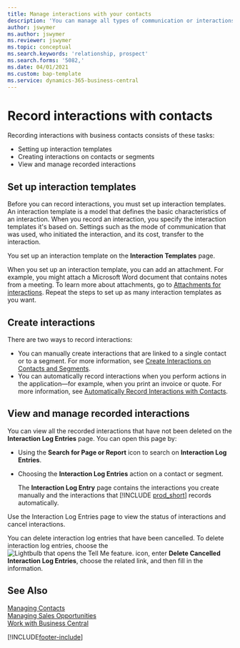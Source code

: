 ```yaml
---
title: Manage interactions with your contacts
description: 'You can manage all types of communication or interactions between your company and your contacts; for example, letters, phone calls, meetings, and so on.'
author: jswymer
ms.author: jswymer
ms.reviewer: jswymer
ms.topic: conceptual
ms.search.keywords: 'relationship, prospect'
ms.search.forms: '5082,'
ms.date: 04/01/2021
ms.custom: bap-template
ms.service: dynamics-365-business-central
---
```

# Record interactions with contacts

Recording interactions with business contacts consists of these tasks:

* Setting up interaction templates  
* Creating interactions on contacts or segments  
* View and manage recorded interactions  

## Set up interaction templates

Before you can record interactions, you must set up interaction templates. An interaction template is a model that defines the basic characteristics of an interaction. When you record an interaction, you specify the interaction templates it's based on. Settings such as the mode of communication that was used, who initiated the interaction, and its cost, transfer to the interaction.

You set up an interaction template on the **Interaction Templates** page.

When you set up an interaction template, you can add an attachment. For example, you might attach a Microsoft Word document that contains notes from a meeting. To learn more about attachments, go to [Attachments for interactions](marketing-interaction-attachments.md). Repeat the steps to set up as many interaction templates as you want.  

## Create interactions

There are two ways to record interactions:

* You can manually create interactions that are linked to a single contact or to a segment. For more information, see [Create Interactions on Contacts and Segments](marketing-how-create-interactions.md).  
* You can automatically record interactions when you perform actions in the application—for example, when you print an invoice or quote. For more information, see [Automatically Record Interactions with Contacts](marketing-auto-record-interactions.md).

## View and manage recorded interactions

You can view all the recorded interactions that have not been deleted on the **Interaction Log Entries** page. You can open this page by:

* Using the **Search for Page or Report** icon to search on **Interaction Log Entries**.
* Choosing the **Interaction Log Entries** action on a contact or segment.

  The **Interaction Log Entry** page contains the interactions you create manually and the interactions that [!INCLUDE [prod_short](includes/prod_short.md)] records automatically.

Use the Interaction Log Entries page to view the status of interactions and cancel interactions.

You can delete interaction log entries that have been cancelled. To delete interaction log entries, choose the ![Lightbulb that opens the Tell Me feature.](media/ui-search/search_small.png "Tell me what you want to do") icon, enter **Delete Cancelled Interaction Log Entries**, choose the related link, and then fill in the information.

## See Also

[Managing Contacts](marketing-contacts.md)  
[Managing Sales Opportunities](marketing-manage-sales-opportunities.md)  
[Work with Business Central](ui-work-product.md)  


[!INCLUDE[footer-include](includes/footer-banner.md)]
